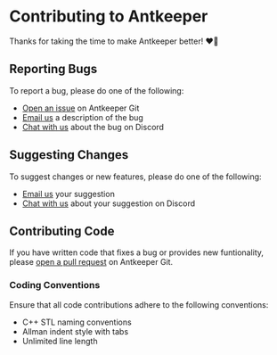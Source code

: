 # Contributing to Antkeeper

Thanks for taking the time to make Antkeeper better! ❤🐜

## Reporting Bugs

To report a bug, please do one of the following:

* [Open an issue](https://git.antkeeper.com/antkeeper/source/issues/new) on Antkeeper Git
* [Email us](mailto:contact@antkeeper.com) a description of the bug
* [Chat with us](https://discord.gg/AQA955HbK3) about the bug on Discord

## Suggesting Changes

To suggest changes or new features, please do one of the following:

* [Email us](mailto:contact@antkeeper.com) your suggestion
* [Chat with us](https://discord.gg/XpjNdXHCJK) about your suggestion on Discord

## Contributing Code

If you have written code that fixes a bug or provides new funtionality, please [open a pull request](https://git.antkeeper.com/antkeeper/source/pulls) on Antkeeper Git.

### Coding Conventions

Ensure that all code contributions adhere to the following conventions:

* C++ STL naming conventions
* Allman indent style with tabs
* Unlimited line length
